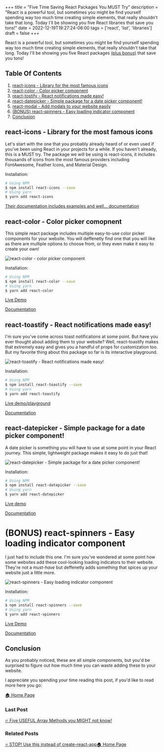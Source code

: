 +++
title = "Five Time Saving React Packages You MUST Try"
description = "React is a powerful tool, but sometimes you might be find yourself spending way too much time creating simple elements, that really shouldn't take that long. Today I'll be showing you five React libraries that save you tons!"
date = 2022-12-19T19:27:24-06:00
tags = ['react', 'list', 'libraries']
draft = false
+++

React is a powerful tool, but sometimes you might be find yourself spending way too much
time creating simple elements, that really shouldn't take that long. Today I'll be showing you five
React packages [(plus bonus)](#bonus-react-spinners-easy-loading-indicator-component) that save you tons!
<!--more-->


## Table Of Contents
1. [react-icons - Library for the most famous icons](react-icons-library-for-the-most-famous-icons)
2. [react-color - Color picker comopnent](react-color-color-picker-comopnent)
3. [react-tostify - React notifications made easy!](#react-tostify-react-notifications-made-easy)
4. [react-datepicker - Simple package for a date picker component!](react-datepicker-simple-package-for-a-date-picker-component)
5. [react-modal - Add modals to your website easily](react-modal-add-modals-to-your-website-easily)
6. [(BONUS) react-spinners - Easy loading indicator component](#bonus-react-spinner-easy-loading-indicator-component)
7. [Conclusion](#conclusion)

## react-icons - Library for the most famous icons
Let's start with the one that you probably already heard of or even used if you've been using React
in your projects for a while. If you haven't already, this is a MUST try. The package we
will be using is react-icons, it includes thousands of icons from the most famous providers
including FontAwesome, Feather Icons, and Material Design.

Installation:

```bash
# Using NPM
$ npm install react-icons --save
# Using yarn
$ yarn add react-icons
```

[Their documentation includes examples and well... documentation](https://react-icons.github.io/react-icons/)

## react-color - Color picker comopnent 
This simple react package includes multiple easy-to-use color picker components for your website.
You will deffenetly find one that you will like as there are multiple options to choose from, or
they even make it easy to create your own!

![react-color - color picker component](https://dev-to-uploads.s3.amazonaws.com/uploads/articles/8mxvblgv7znpcuo1fakw.png)

Installation:

```bash
# Using NPM
$ npm install react-color --save
# Using yarn
$ yarn add react-color
```

[Live Demo](http://casesandberg.github.io/react-color/)

[Documentation](http://casesandberg.github.io/react-color/)

## react-toastify - React notifications made easy!
I'm sure you've come across toast notifications at some point. But have you ever thought about
adding them to your website? Well, react-toastify makes that extremely easy and gives you a handful
of props for customization too. But my favorite thing about this package so far is its interactive
playground.

![react-toastify - React notifications made easy!](https://dev-to-uploads.s3.amazonaws.com/uploads/articles/xah493t8qmxgq2msqdql.png)

Installation:

```bash
# Using NPM
$ npm install react-toastify --save
# Using yarn
$ yarn add react-toastify
```

[Live demo/playground](https://fkhadra.github.io/react-toastify/introduction)

[Documentation](https://fkhadra.github.io/react-toastify/introduction)


## react-datepicker - Simple package for a date picker component!
A date picker is something you will have to use at some point in your React journey. This
simple, lightweight package makes it easy to do just that!

![react-datepicker - Simple package for a date picker component!](https://dev-to-uploads.s3.amazonaws.com/uploads/articles/dbkjgbaju01i203b688f.png)

Installation:

```bash
# Using NPM
$ npm install react-datepicker --save
# Using yarn
$ yarn add react-datepicker
```

[Live demo](https://reactdatepicker.com/)

[Documentation](https://reactdatepicker.com/#example-default)

# (BONUS) react-spinners - Easy loading indicator component
I just had to include this one. I'm sure you've wondered at some point how some websites add these
cool-looking loading indicators to their website. They're not a _must-have_ but deffenetly adds 
something that spices up your website just a little more.

![react-spinners - Easy loading indicator component](https://dev-to-uploads.s3.amazonaws.com/uploads/articles/4ooz0x0m5o5516x29x38.png)

Installation:

```bash
# Using NPM
$ npm install react-spinners --save
# Using yarn
$ yarn add react-spinners
```

[Live Demo](https://www.davidhu.io/react-spinners/)

[Documentation](https://github.com/davidhu2000/react-spinners)

## Conclusion
As you probably noticed, these are all simple components, but you'd be surprised to figure out
how much time you can waste adding these to your website.

I appreciate you spending your time reading this post, if you'd like to read more here you go:

[🏠  Home Page](https://the-net-blog.netlify.app/)

### Last Post
[🔥 Five USEFUL Array Methods you MIGHT not know!](https://the-net-blog.netlify.app/post/five-useful-array-methods-you-might-not-know/)

### Related Posts
[⭐️ STOP! Use this instead of create-react-app](https://the-net-blog.netlify.app/post/stop-use-this-instead-of-create-react-app/)[🏠  Home Page](https://the-net-blog.netlify.app/)


